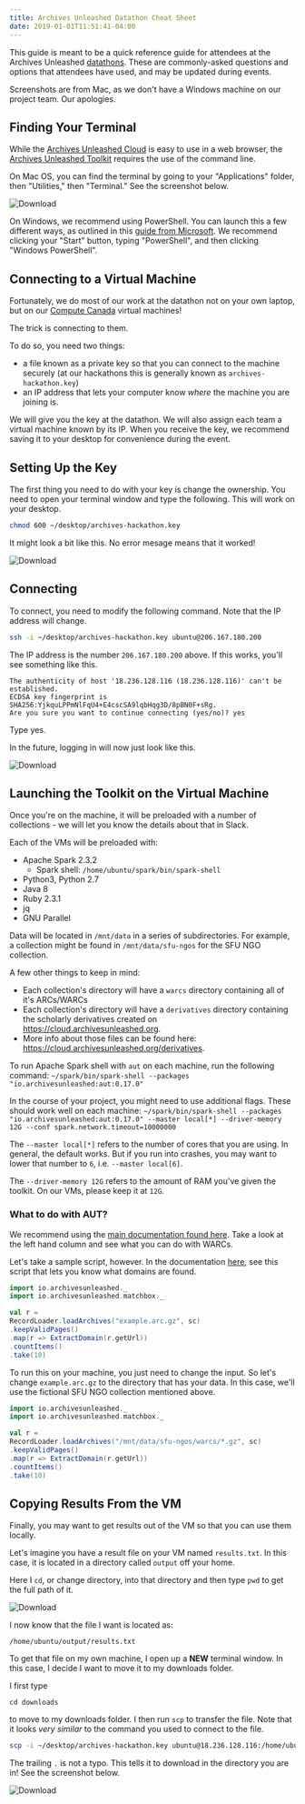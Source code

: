 ```yaml
---
title: Archives Unleashed Datathon Cheat Sheet
date: 2019-01-01T11:51:41-04:00
---
```


This guide is meant to be a quick reference guide for attendees at the Archives Unleashed [datathons](/events). These are commonly-asked questions and options that attendees have used, and may be updated during events.

Screenshots are from Mac, as we don't have a Windows machine on our project team. Our apologies.

## Finding Your Terminal

While the [Archives Unleashed Cloud](/cloud) is easy to use in a web browser, the [Archives Unleashed Toolkit](/toolkit) requires the use of the command line.

On Mac OS, you can find the terminal by going to your "Applications" folder, then "Utilities," then "Terminal." See the screenshot below.

![Download](/images/Mac-OS-terminal.png)

On Windows, we recommend using PowerShell. You can launch this a few different ways, as outlined in this [guide from Microsoft](https://docs.microsoft.com/en-us/powershell/scripting/getting-started/starting-windows-powershell?view=powershell-6). We recommend clicking your "Start" button, typing "PowerShell", and then clicking "Windows PowerShell".

## Connecting to a Virtual Machine

Fortunately, we do most of our work at the datathon not on your own laptop, but on our [Compute Canada](https://www.computecanada.ca) virtual machines! 

The trick is connecting to them. 

To do so, you need two things:
- a file known as a private key so that you can connect to the machine securely (at our hackathons this is generally known as `archives-hackathon.key`)
- an IP address that lets your computer know _where_ the machine you are joining is.

We will give you the key at the datathon. We will also assign each team a virtual machine known by its IP. When you receive the key, we recommend saving it to your desktop for convenience during the event.

## Setting Up the Key

The first thing you need to do with your key is change the ownership. You need to open your terminal window and type the following. This will work on your desktop.

```bash
chmod 600 ~/desktop/archives-hackathon.key
```

It might look a bit like this. No error mesage means that it worked!

![Download](/images/chmod.png)

## Connecting

To connect, you need to modify the following command. Note that the IP address will change. 

```bash
ssh -i ~/desktop/archives-hackathon.key ubuntu@206.167.180.200
```

The IP address is the number `206.167.180.200` above. If this works, you'll see something like this.

```
The authenticity of host '18.236.128.116 (18.236.128.116)' can't be established.
ECDSA key fingerprint is SHA256:YjkquLPPmNlFqU4+E4cscSA9lqbHqg3D/8pBN0F+sRg.
Are you sure you want to continue connecting (yes/no)? yes
```

Type yes.

In the future, logging in will now just look like this.

![Download](/images/login.png)

## Launching the Toolkit on the Virtual Machine

Once you're on the machine, it will be preloaded with a number of collections - we will let you know the details about that in Slack.

Each of the VMs will be preloaded with:
- Apache Spark 2.3.2
  - Spark shell: `/home/ubuntu/spark/bin/spark-shell`
- Python3, Python 2.7
- Java 8
- Ruby 2.3.1
- jq
- GNU Parallel

Data will be located in `/mnt/data` in a series of subdirectories. For example, a collection might be found in `/mnt/data/sfu-ngos` for the SFU NGO collection.

A few other things to keep in mind:
- Each collection's directory will have a `warcs` directory containing all of it's ARCs/WARCs
- Each collection's directory will have a `derivatives` directory containing the scholarly derivatives created on <https://cloud.archivesunleashed.org>.
- More info about those files can be found here: <https://cloud.archivesunleashed.org/derivatives>.

To run Apache Spark shell with `aut` on each machine, run the following command:
`~/spark/bin/spark-shell --packages "io.archivesunleashed:aut:0.17.0"`

In the course of your project, you might need to use additional flags. These should work well on each machine:
`~/spark/bin/spark-shell --packages "io.archivesunleashed:aut:0.17.0" --master local[*] --driver-memory 12G --conf spark.network.timeout=10000000`

The `--master local[*]` refers to the number of cores that you are using. In general, the default works. But if you run into crashes, you may want to lower that number to `6`, i.e. `--master local[6]`.

The `--driver-memory 12G` refers to the amount of RAM you've given the toolkit. On our VMs, please keep it at `12G`. 

### What to do with AUT?

We recommend using the [main documentation found here](https://archivesunleashed.org/aut/). Take a look at the left hand column and see what you can do with WARCs. 

Let's take a sample script, however. In the documentation [here](https://archivesunleashed.org/aut/#collection-analytics), see this script that lets you know what domains are found.

```scala
import io.archivesunleashed._
import io.archivesunleashed.matchbox._

val r =
RecordLoader.loadArchives("example.arc.gz", sc)
.keepValidPages()
.map(r => ExtractDomain(r.getUrl))
.countItems()
.take(10)
```

To run this on your machine, you just need to change the input. So let's change `example.arc.gz` to the directory that has your data. In this case, we'll use the fictional SFU NGO collection mentioned above.

```scala
import io.archivesunleashed._
import io.archivesunleashed.matchbox._

val r =
RecordLoader.loadArchives("/mnt/data/sfu-ngos/warcs/*.gz", sc)
.keepValidPages()
.map(r => ExtractDomain(r.getUrl))
.countItems()
.take(10)
```

## Copying Results From the VM

Finally, you may want to get results out of the VM so that you can use them locally.

Let's imagine you have a result file on your VM named `results.txt`. In this case, it is located in a directory called `output` off your home.

Here I `cd`, or change directory, into that directory and then type `pwd` to get the full path of it.

![Download](/images/pwd.png)

I now know that the file I want is located as:

```
/home/ubuntu/output/results.txt
```

To get that file on my own machine, I open up a **NEW** terminal window. In this case, I decide I want to move it to my downloads folder. 

I first type

```
cd downloads
```

to move to my downloads folder. I then run `scp` to transfer the file. Note that it looks _very similar_ to the command you used to connect to the file.

```bash
scp -i ~/desktop/archives-hackathon.key ubuntu@18.236.128.116:/home/ubuntu/output/results.txt .
```

The trailing `.` is not a typo. This tells it to download in the directory you are in! See the screenshot below.

![Download](/images/download.png)